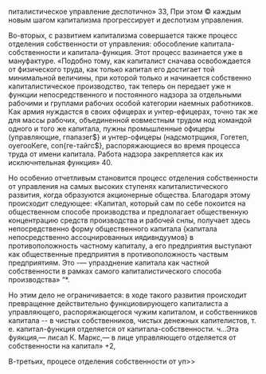 питалистическое управление деспотично» 33, При этом © каждым новым шагом капитализма прогрессирует и деспотизм управления.

Во-вторых, с развитием капитализма совершается также процесс отделения собственности от управления: обособление капитала-собственности и капитала-функция. Этот процесс вазинается уже в мануфактуре. «Подобно тому, как капиталист сначава освобождается от физического труда, как только капитал его достигает той минимальной величины, при которой только и начинается собственно капиталистическое производство, так теперь он передает уже н функции непосредственного и постоянного надзора за отдельными рабочими и груплами рабочих особой категории наемных работников. Как армия нуждастся в своих офицерах и унтер-ефицерах, точно так же для массы рабочих, объединенной еовместным трудом нод командой одного и того же капитала, пужны промышленные офицеры (управляющие, гпапазег$} и унтер-офицеры (надсмотрщикя, Гогетеп, оуегооКеге, соп{ге-тайгс$}, распоряжающиеся во время процесса труда от имени капитала. Работа надзора закрепляется как их исключнтельная функция» 40.

Но особенио отчетливым становится процесс отделения собственности от управления на самых высоких ступенях капиталистического развития, когда образуются акционерные общества. Благодаря этому происходит следующее: «Капитал, который сам по себе покоится на общественном способе производства и предполагает общественную концентрацию средств производства и рабочей снлы, получает здесь непосредственно форму общественного капитала {капитала непосредственно ассоцнированных иядивндуумов} в противоположность частному капиталу, а его предприятия выступают как общественные предприятия в противоположность частвым предприятиям. Это -— упразднение капитала как частной собственности в рамках самого капиталистического способа производства» “*.

Но этим дело не ограничивается: в ходе такого развития происходит превращенне действительно функциовирующего капиталиста а управляющего, распоряжающегося чужим капиталом, и собственников капитала -- в чистых собственников, чистых денежных капителистов, т. е. капитал-функция отделяется от капитала-собственности. ч...Эта фуякция,— лисал К. Маркс,— в лице управляющего отделяется от собственности на капитал» +2,

В-третьих, процесе отделения собственности от уп>>
